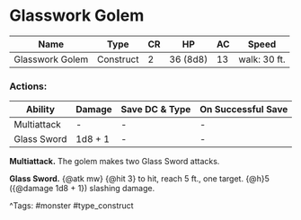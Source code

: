 # Glasswork Golem

| Name | Type | CR | HP | AC | Speed |
|------|------|----|----|----|-------|
| Glasswork Golem | Construct | 2 | 36 (8d8) | 13 | walk: 30 ft. |

### Actions:

| Ability | Damage | Save DC & Type | On Successful Save |
|---------|--------|----------------|--------------------|
| Multiattack | - | - | - |
| Glass Sword | 1d8 + 1 | - | - |


**Multiattack.** The golem makes two Glass Sword attacks.

**Glass Sword.** {@atk mw} {@hit 3} to hit, reach 5 ft., one target. {@h}5 ({@damage 1d8 + 1}) slashing damage.

^Tags: #monster #type_construct